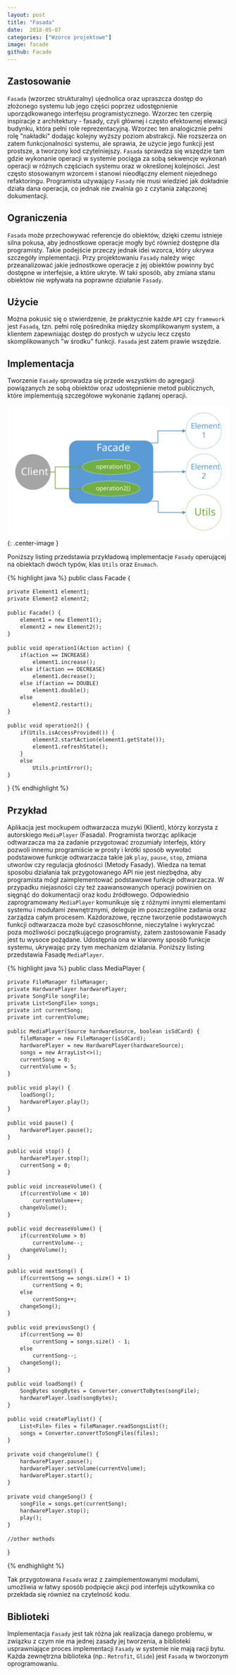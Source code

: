 ```yaml
---
layout: post
title: "Fasada"
date:  2018-05-07
categories: ["Wzorce projektowe"]
image: facade
github: Facade
---
```


## Zastosowanie
`Fasada` (wzorzec strukturalny) ujednolica oraz upraszcza dostęp do złożonego systemu lub jego części poprzez udostępnienie uporządkowanego interfejsu programistycznego. Wzorzec ten czerpię inspiracje z architektury - fasady, czyli głównej i często efektownej elewacji budynku, która pełni role reprezentacyjną. Wzorzec ten analogicznie pełni rolę "nakładki" dodając kolejny wyższy poziom abstrakcji. Nie rozszerza on zatem funkcjonalności systemu, ale sprawia, że użycie jego funkcji jest prostsze, a tworzony kod czytelniejszy. `Fasada` sprawdza się wszędzie tam gdzie wykonanie operacji w systemie pociąga za sobą sekwencje wykonań operacji w różnych częściach systemu oraz w określonej kolejności. Jest często stosowanym wzorcem i stanowi nieodłączny element niejednego refaktoringu. Programista używający `Fasady` nie musi wiedzieć jak dokładnie działa dana operacja, co jednak nie zwalnia go z czytania załączonej dokumentacji.

## Ograniczenia
`Fasada` może przechowywać referencje do obiektów, dzięki czemu istnieje silna pokusa, aby jednostkowe operacje mogły być również dostępne dla programisty. Takie podejście przeczy jednak idei wzorca, który ukrywa szczegóły implementacji. Przy projektowaniu `Fasady` należy więc przeanalizować jakie jednostkowe operacje z jej obiektów powinny być dostępne w interfejsie, a które ukryte. W taki sposób, aby zmiana stanu obiektów nie wpływała na poprawne działanie `Fasady`. 

## Użycie
Można pokusić się o stwierdzenie, że praktycznie każde `API` czy `framework` jest `Fasadą`, tzn. pełni rolę pośrednika między skomplikowanym system, a klientem zapewniając dostęp do prostych w użyciu lecz często skomplikowanych "w środku" funkcji. `Fasada` jest zatem prawie wszędzie.

## Implementacja
Tworzenie `Fasady` sprowadza się przede wszystkim do agregacji powiązanych ze sobą obiektów oraz udostępnienie metod publicznych, które implementują szczegółowe wykonanie żądanej operacji. 

![Fasada diagram](/assets/img/diagrams/facade.svg){: .center-image }

Poniższy listing przedstawia przykładową implementacje `Fasady` operującej na obiektach dwóch typów, klas `Utils` oraz `Enumach`.

{% highlight java %}
public class Facade {
    
    private Element1 element1;
    private Element2 element2;

    public Facade() {
        element1 = new Element1();
        element2 = new Element2();
    }

    public void operation1(Action action) {
        if(action == INCREASE)
            element1.increase();
        else if(action == DECREASE)
            element1.decrease();
        else if(action == DOUBLE)
            element1.double();
        else
            element2.restart();
    }

    public void operation2() {
    	if(Utils.isAccessProvided()) {
            element2.startAction(element1.getState());
            element1.refreshState();
        }
        else
            Utils.printError();
    }
}
{% endhighlight %}

## Przykład
Aplikacja jest mockupem odtwarzacza muzyki (Klient), którzy korzysta z autorskiego `MediaPlayer` (Fasada). Programista tworząc aplikacje odtwarzacza ma za zadanie przygotować zrozumiały interfejs, który pozwoli innemu programiście w prosty i krótki sposób wywołać podstawowe funkcje odtwarzacza takie jak `play`, `pause`, `stop`, zmiana utworów czy regulacja głośności (Metody Fasady). Wiedza na temat sposobu działania tak przygotowanego API nie jest niezbędna, aby programista mógł zaimplementować podstawowe funkcje odtwarzacza. W przypadku niejasności czy też zaawansowanych operacji powinien on sięgnąć do dokumentacji oraz kodu źródłowego. Odpowiednio zaprogramowany `MediaPlayer` komunikuje się z różnymi innymi elementami systemu i modułami zewnętrznymi, deleguje im poszczególne zadania oraz zarządza całym procesem. Każdorazowe, ręczne tworzenie podstawowych funkcji odtwarzacza może być czasoschłonne, nieczytalne i wykryczać poza możliwości początkującego programisty, zatem zastosowanie Fasady jest tu wysoce pożądane. Udostępnia ona w klarowny sposób funkcje systemu, ukrywając przy tym mechanizm działania. Poniższy listing przedstawia Fasadę `MediaPlayer`.

{% highlight java %}
public class MediaPlayer {

    private FileManager fileManager;
    private HardwarePlayer hardwarePlayer;
    private SongFile songFile;
    private List<SongFile> songs;
    private int currentSong;
    private int currentVolume;

    public MediaPlayer(Source hardwareSource, boolean isSdCard) {
        fileManager = new FileManager(isSdCard);
        hardwarePlayer = new HardwarePlayer(hardwareSource);
        songs = new ArrayList<>();
        currentSong = 0;
        currentVolume = 5;
    }

    public void play() {
        loadSong();
        hardwarePlayer.play();
    }

    public void pause() {
        hardwarePlayer.pause();
    }

    public void stop() {
        hardwarePlayer.stop();
        currentSong = 0;
    }

    public void increaseVolume() {
        if(currentVolume < 10)
            currentVolume++;
        changeVolume();
    }

    public void decreaseVolume() {
        if(currentVolume > 0)
            currentVolume--;
        changeVolume();
    }

    public void nextSong() {
        if(currentSong == songs.size() + 1)
            currentSong = 0;
        else
            currentSong++;
        changeSong();
    }

    public void previousSong() {
        if(currentSong == 0)
            currentSong = songs.size() - 1;
        else
            currentSong--;
        changeSong();
    }

    public void loadSong() {
        SongBytes songBytes = Converter.convertToBytes(songFile);
        hardwarePlayer.load(songBytes);
    }

    public void createPlaylist() {
        List<File> files = fileManager.readSongsList();
        songs = Converter.convertToSongFiles(files);
    }

    private void changeVolume() {
        hardwarePlayer.pause();
        hardwarePlayer.setVolume(currentVolume);
        hardwarePlayer.start();
    }

    private void changeSong() {
        songFile = songs.get(currentSong);
        hardwarePlayer.stop();
        play();
    }

    //other methods
}

{% endhighlight %}

Tak przygotowana `Fasada` wraz z zaimplementowanymi modułami, umożliwia w łatwy sposób podpięcie akcji pod interfejs użytkownika co przekłada się również na czytelność kodu.

## Biblioteki
Implementacja `Fasady` jest tak różna jak realizacja danego problemu, w związku z czym nie ma jednej zasady jej tworzenia, a biblioteki usprawniające proces implementacji `Fasady` w systemie nie mają racji bytu. Każda zewnętrzna biblioteka (np.: `Retrofit`, `Glide`) jest `Fasadą` w tworzonym oprogramowaniu.